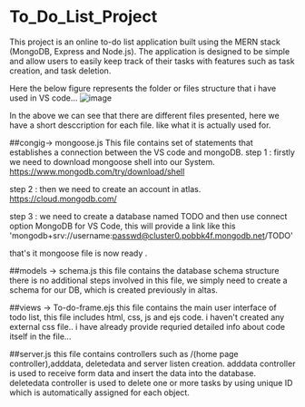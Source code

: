 # To_Do_List_Project
This project is an online to-do list application built using the MERN stack (MongoDB, Express and Node.js). The application is designed to be simple and allow users to easily keep track of their tasks with features such as task creation, and task deletion.

Here the below figure represents the folder or files structure that i have used in VS code...
![image](https://github.com/21505a0502/ToDoList/assets/131691278/9a614918-c8e3-4b79-b9ec-ed02072765a1)


In the above we can see that there are different files presented, here we have a short desccription for each file. like what it is actually used for.

##congig-> mongoose.js This file contains set of statements that establishes a connection between the VS code and mongoDB. step 1 : firstly we need to download mongoose shell into our System. https://www.mongodb.com/try/download/shell

step 2 : then we need to create an account in atlas. https://cloud.mongodb.com/

step 3 : we need to create a database named TODO and then use connect option MongoDB for VS Code, this will provide a link like this 'mongodb+srv://username:passwd@cluster0.pobbk4f.mongodb.net/TODO'

that's it mongoose file is now ready .

##models -> schema.js this file contains the database schema structure there is no additional steps involved in this file, we simply need to create a schema for our DB, which is created previously in altas.

##views -> To-do-frame.ejs this file contains the main user interface of todo list, this file includes html, css, js and ejs code. i haven't created any external css file.. i have already provide requried detailed info about code itself in the file...

##server.js this file contains controllers such as /(home page controller),adddata, deletedata and server listen creation. adddata controller is used to receive form data and insert the data into the database. deletedata controller is used to delete one or more tasks by using unique ID which is automatically assigned for each object.
